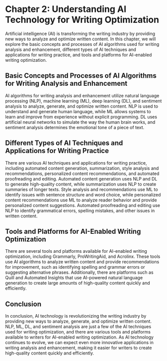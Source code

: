 Chapter 2: Understanding AI Technology for Writing Optimization
===============================================================

Artificial intelligence (AI) is transforming the writing industry by providing new ways to analyze and optimize written content. In this chapter, we will explore the basic concepts and processes of AI algorithms used for writing analysis and enhancement, different types of AI techniques and applications for writing practice, and tools and platforms for AI-enabled writing optimization.

Basic Concepts and Processes of AI Algorithms for Writing Analysis and Enhancement
----------------------------------------------------------------------------------

AI algorithms for writing analysis and enhancement utilize natural language processing (NLP), machine learning (ML), deep learning (DL), and sentiment analysis to analyze, generate, and optimize written content. NLP is used to understand and generate human language, while ML allows systems to learn and improve from experience without explicit programming. DL uses artificial neural networks to simulate the way the human brain works, and sentiment analysis determines the emotional tone of a piece of text.

Different Types of AI Techniques and Applications for Writing Practice
----------------------------------------------------------------------

There are various AI techniques and applications for writing practice, including automated content generation, summarization, style analysis and recommendations, personalized content recommendations, and automated proofreading and editing. Automated content generation uses NLP and DL to generate high-quality content, while summarization uses NLP to create summaries of longer texts. Style analysis and recommendations use ML to identify issues with sentence structure and word choice, while personalized content recommendations use ML to analyze reader behavior and provide personalized content suggestions. Automated proofreading and editing use NLP to identify grammatical errors, spelling mistakes, and other issues in written content.

Tools and Platforms for AI-Enabled Writing Optimization
-------------------------------------------------------

There are several tools and platforms available for AI-enabled writing optimization, including Grammarly, ProWritingAid, and Acrolinx. These tools use AI algorithms to analyze written content and provide recommendations for improvement, such as identifying spelling and grammar errors or suggesting alternative phrases. Additionally, there are platforms such as Quill and Automated Insights that use AI-powered natural language generation to create large amounts of high-quality content quickly and efficiently.

Conclusion
----------

In conclusion, AI technology is revolutionizing the writing industry by providing new ways to analyze, generate, and optimize written content. NLP, ML, DL, and sentiment analysis are just a few of the AI techniques used for writing optimization, and there are various tools and platforms available to writers for AI-enabled writing optimization. As AI technology continues to evolve, we can expect even more innovative applications in writing analysis and enhancement, making it easier for writers to create high-quality content quickly and efficiently.
